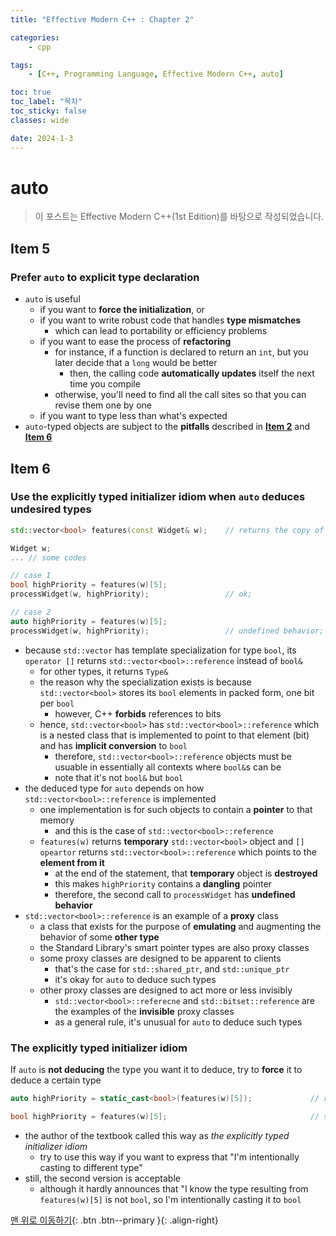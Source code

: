 ```yaml
---
title: "Effective Modern C++ : Chapter 2"

categories:
    - cpp

tags:
    - [C++, Programming Language, Effective Modern C++, auto]

toc: true
toc_label: "목차"
toc_sticky: false
classes: wide

date: 2024-1-3
---
```


# auto

> 이 포스트는 Effective Modern C++(1st Edition)를 바탕으로 작성되었습니다.

## Item 5

### Prefer `auto` to explicit type declaration
- `auto` is useful
    * if you want to **force the initialization**, or
    * if you want to write robust code that handles **type mismatches**
        + which can lead to portability or efficiency problems
    * if you want to ease the process of **refactoring**
        + for instance, if a function is declared to return an `int`, but you later decide that a `long` would be better
            - then, the calling code **automatically updates** itself the next time you compile
        + otherwise, you'll need to find all the call sites so that you can revise them one by one 
    * if you want to type less than what's expected
- `auto`-typed objects are subject to the **pitfalls** described in [**Item 2**](https://sadoe3.github.io/cpp/modern-chapter1/#item-2) and [**Item 6**](https://sadoe3.github.io/cpp/modern-chapter2/#item-6)


## Item 6

### Use the explicitly typed initializer idiom when `auto` deduces undesired types
```c++
std::vector<bool> features(const Widget& w);    // returns the copy of std::vector<bool>

Widget w;
... // some codes

// case 1
bool highPriority = features(w)[5];             
processWidget(w, highPriority);                 // ok;

// case 2
auto highPriority = features(w)[5];             
processWidget(w, highPriority);                 // undefined behavior;
```
- because `std::vector` has template specialization for type `bool`, its `operator []` returns `std::vector<bool>::reference` instead of `bool&`
    * for other types, it returns `Type&`
    * the reason why the specialization exists is because `std::vector<bool>` stores its `bool` elements in packed form, one bit per `bool`
        + however, C++ **forbids** references to bits
    * hence, `std::vector<bool>` has `std::vector<bool>::reference` which is a nested class that is implemented to point to that element (bit) and has **implicit conversion** to `bool`
        + therefore, `std::vector<bool>::reference` objects must be usuable in essentially all contexts where `bool&`s can be
        + note that it's not `bool&` but `bool`
- the deduced type for `auto` depends on how `std::vector<bool>::reference` is implemented
    * one implementation is for such objects to contain a **pointer** to that memory
        + and this is the case of `std::vector<bool>::reference`
    * `features(w)` returns **temporary** `std::vector<bool>` object and `[] opeartor` returns `std::vector<bool>::reference` which points to the **element from it**
        + at the end of the statement, that **temporary** object is **destroyed**
        + this makes `highPriority` contains a **dangling** pointer
        + therefore, the second call to `processWidget` has **undefined behavior**
- `std::vector<bool>::reference` is an example of a **proxy** class
    * a class that exists for the purpose of **emulating** and augmenting the behavior of some **other type**
    * the Standard Library's smart pointer types are also proxy classes
    * some proxy classes are designed to be apparent to clients
        + that's the case for `std::shared_ptr`, and `std::unique_ptr`
        + it's okay for `auto` to deduce such types
    * other proxy classes are designed to act more or less invisibly
        + `std::vector<bool>::referecne` and `std::bitset::reference` are the examples of the **invisible** proxy classes
        + as a general rule, it's unusual for `auto` to deduce such types

### The explicitly typed initializer idiom
If `auto` is **not deducing** the type you want it to deduce, try to **force** it to deduce a certain type
```c++
auto highPriority = static_cast<bool>(features(w)[5]);             // refined use; uses explicit conversion

bool highPriority = features(w)[5];                                // still ok; uses implicit conversion
```
- the author of the textbook called this way as *the explicitly typed initializer idiom*
    * try to use this way if you want to express that "I'm intentionally casting to different type"
- still, the second version is acceptable
    + although it hardly announces that "I know the type resulting from `features(w)[5]` is not `bool`, so I'm intentionally casting it to `bool`


[맨 위로 이동하기](#){: .btn .btn--primary }{: .align-right}
